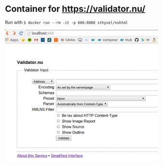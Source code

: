# Container for https://validator.nu/

Run with `$ docker run --rm -it -p 666:8888 sthysel/nuhtml`

![Validator screenshot](shot.png?raw=true "Local validator.nu")
